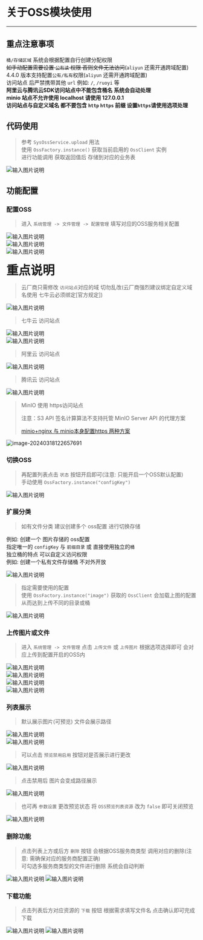 # 关于OSS模块使用
- - -
## 重点注意事项

`桶/存储区域` 系统会根据配置自行创建分配权限<br>
~~如手动配置需要设置 `公有读` 权限 否则文件无法访问~~(`aliyun` 还需开通跨域配置)<br>
4.4.0 版本支持配置`公有/私有`权限(`aliyun` 还需开通跨域配置)<br>
访问站点 后严禁携带其他 `url` 例如: `/`, `/ruoyi` 等<br>
**阿里云与腾讯云SDK访问站点中不能包含桶名 系统会自动处理** <br>
**minio 站点不允许使用 localhost 请使用 127.0.0.1** <br>
**访问站点与自定义域名 都不要包含 `http` `https` 前缀 设置`https`请使用选项处理**

## 代码使用

> 参考 `SysOssService.upload` 用法 <br>
> 使用 `OssFactory.instance()` 获取当前启用的 `OssClient` 实例<br>
> 进行功能调用 获取返回值后 存储到对应的业务表

![输入图片说明](https://foruda.gitee.com/images/1678978345529639839/d350ec0b_1766278.png "屏幕截图")


## 功能配置

### 配置OSS

> 进入 `系统管理 -> 文件管理 -> 配置管理` 填写对应的OSS服务相关配置<br>

![输入图片说明](https://foruda.gitee.com/images/1678978349820700551/1f91a237_1766278.png "屏幕截图")<br>
![输入图片说明](https://foruda.gitee.com/images/1678978354387669856/3a91a3a9_1766278.png "屏幕截图")<br>
![输入图片说明](https://foruda.gitee.com/images/1678978358019307086/0c2523e4_1766278.png "屏幕截图")

<font size="6">**重点说明**</font>

> 云厂商只需修改 `访问站点`对应的域 切勿乱改(云厂商强烈建议绑定自定义域名使用 七牛云必须绑定[官方规定])<br>

![输入图片说明](https://foruda.gitee.com/images/1678978362358100362/5c2c4d20_1766278.png "屏幕截图")

> 七牛云 访问站点<br>


![输入图片说明](https://foruda.gitee.com/images/1678978366254745764/e93a65ff_1766278.png "屏幕截图")<br>
![输入图片说明](https://foruda.gitee.com/images/1678978369853348732/79e8950e_1766278.png "屏幕截图")

> 阿里云 访问站点

![输入图片说明](https://foruda.gitee.com/images/1678978373981462025/56a70398_1766278.png "屏幕截图")

> 腾讯云 访问站点

![输入图片说明](https://foruda.gitee.com/images/1678978378697093134/785517f3_1766278.png "屏幕截图")

> MinIO 使用 https访问站点 <br>
>
> 注意：S3 API 签名计算算法不支持托管 MinIO Server API 的代理方案<br>
>
> [ minio+nginx 与 minio本身配置https 两种方案](https://blog.csdn.net/Michelle_Zhong/article/details/126484358)<br>

![image-20240318122657691](https://foruda.gitee.com/images/1710736399389519406/2917938b_9840636.png)

### 切换OSS

> 再配置列表点击 `状态` 按钮开启即可(注意: 只能开启一个OSS默认配置)<br>
> 手动使用 `OssFactory.instance("configKey")` <br>

![输入图片说明](https://foruda.gitee.com/images/1678978383700118702/7f3fa0c5_1766278.png "屏幕截图")

### 扩展分类

> 如有文件分类 建议创建多个 oss配置 进行切换存储<br>

例如: 创建一个 图片存储的 oss配置<br>
指定唯一的 `configKey` 与 `前缀目录` 或 直接使用独立的`桶`<br>
独立桶的特点 可以自定义访问权限<br>
例如: 创建一个私有文件存储桶 不对外开放<br>

![输入图片说明](https://foruda.gitee.com/images/1678978389139754119/140be1df_1766278.png "屏幕截图")

> 指定需要使用的配置<br>
> 使用 `OssFactory.instance("image")` 获取的 `OssClient` 会加载上图的配置 从而达到上传不同的目录或桶


![输入图片说明](https://foruda.gitee.com/images/1678978397550123641/1b536881_1766278.png "屏幕截图")


### 上传图片或文件

> 进入 `系统管理 -> 文件管理` 点击 `上传文件` 或 `上传图片` 根据选项选择即可 会对应上传到配置开启的OSS内<br>

![输入图片说明](https://foruda.gitee.com/images/1678978401028132972/445d058e_1766278.png "屏幕截图")<br>
![输入图片说明](https://foruda.gitee.com/images/1678978404388284503/5459da29_1766278.png "屏幕截图")<br>
![输入图片说明](https://foruda.gitee.com/images/1678978408761764835/c81651fc_1766278.png "屏幕截图")<br>
![输入图片说明](https://foruda.gitee.com/images/1678978412748494539/7bae621f_1766278.png "屏幕截图")

### 列表展示

> 默认展示图片(可预览) 文件会展示路径<br>

![输入图片说明](https://foruda.gitee.com/images/1678978416327601385/af1ecb3b_1766278.png "屏幕截图")<br>
![输入图片说明](https://foruda.gitee.com/images/1678978422249633007/19d68eaa_1766278.png "屏幕截图")

> 可以点击 `预览禁用启用` 按钮对是否展示进行更改

![输入图片说明](https://foruda.gitee.com/images/1678978426017014926/4f7fa3f3_1766278.png "屏幕截图")

> 点击禁用后 图片会变成路径展示

![输入图片说明](https://foruda.gitee.com/images/1678978429692592556/0231d778_1766278.png "屏幕截图")

> 也可再 `参数设置` 更改预览状态 将 `OSS预览列表资源` 改为 `false` 即可关闭预览

![输入图片说明](https://foruda.gitee.com/images/1678978433769403801/7d480e76_1766278.png "屏幕截图")

### 删除功能

> 点击列表上方或后方 `删除` 按钮 会根据OSS服务商类型 调用对应的删除(注意: 需确保对应的服务商配置正确)<br>
> 可勾选多服务商类型的文件进行删除 系统会自动判断

![输入图片说明](https://foruda.gitee.com/images/1678978438265941745/f32edc72_1766278.png "屏幕截图")
![输入图片说明](https://foruda.gitee.com/images/1678978441938542080/43ed7c3d_1766278.png "屏幕截图")

### 下载功能

> 点击列表后方对应资源的 `下载` 按钮 根据需求填写文件名 点击确认即可完成下载

![输入图片说明](https://foruda.gitee.com/images/1678978448927336261/409af888_1766278.png "屏幕截图")
![输入图片说明](https://foruda.gitee.com/images/1678978452761792483/ed0a4a72_1766278.png "屏幕截图")

